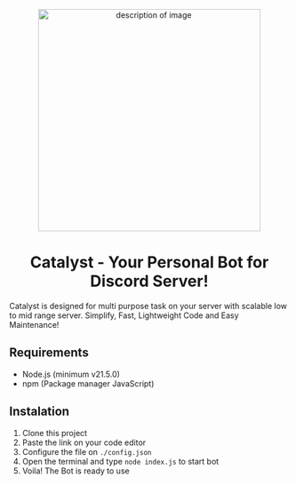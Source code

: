 <div align="center">
	<img src="https://github.com/user-attachments/assets/f4d92224-7fe2-4b13-95ad-5204b189478e" alt="description of image" width="400"/>
</div>

<h1 align="center">
	Catalyst - Your Personal Bot for Discord Server!
</h1>

Catalyst is designed for multi purpose task on your server with scalable low to mid range server.
Simplify, Fast, Lightweight Code and Easy Maintenance!

## Requirements
- Node.js (minimum v21.5.0)
- npm (Package manager JavaScript)

## Instalation
1. Clone this project
2. Paste the link on your code editor
3. Configure the file on ``./config.json``
4. Open the terminal and type ``node index.js`` to start bot
5. Voila! The Bot is ready to use
